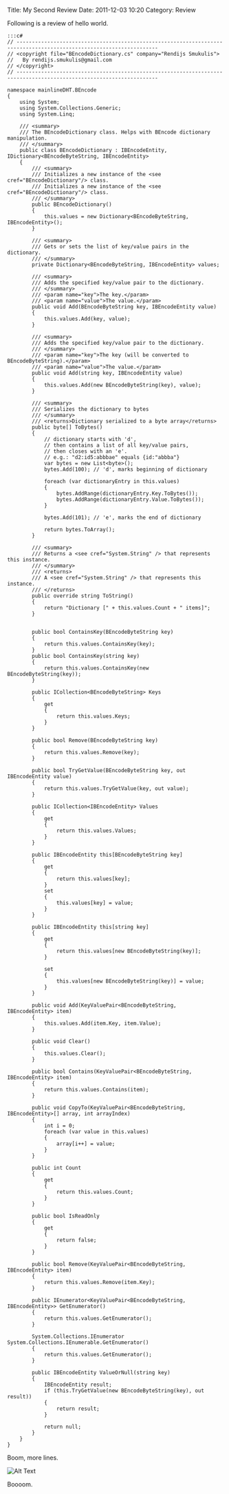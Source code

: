 Title: My Second Review
Date: 2011-12-03 10:20
Category: Review

Following is a review of hello world.

    :::c#
    // --------------------------------------------------------------------------------------------------------------------
    // <copyright file="BEncodeDictionary.cs" company="Rendijs Smukulis">
    //   By rendijs.smukulis@gmail.com
    // </copyright>
    // --------------------------------------------------------------------------------------------------------------------

    namespace mainlineDHT.BEncode
    {
        using System;
        using System.Collections.Generic;
        using System.Linq;

        /// <summary>
        /// The BEncodeDictionary class. Helps with BEncode dictionary manipulation.
        /// </summary>
        public class BEncodeDictionary : IBEncodeEntity, IDictionary<BEncodeByteString, IBEncodeEntity>
        {
            /// <summary>
            /// Initializes a new instance of the <see cref="BEncodeDictionary"/> class.
            /// Initializes a new instance of the <see cref="BEncodeDictionary"/> class.
            /// </summary>
            public BEncodeDictionary()
            {
                this.values = new Dictionary<BEncodeByteString, IBEncodeEntity>();
            }

            /// <summary>
            /// Gets or sets the list of key/value pairs in the dictionary.
            /// </summary>
            private Dictionary<BEncodeByteString, IBEncodeEntity> values;

            /// <summary>
            /// Adds the specified key/value pair to the dictionary.
            /// </summary>
            /// <param name="key">The key.</param>
            /// <param name="value">The value.</param>
            public void Add(BEncodeByteString key, IBEncodeEntity value)
            {
                this.values.Add(key, value);
            }

            /// <summary>
            /// Adds the specified key/value pair to the dictionary.
            /// </summary>
            /// <param name="key">The key (will be converted to BEncodeByteString).</param>
            /// <param name="value">The value.</param>
            public void Add(string key, IBEncodeEntity value)
            {
                this.values.Add(new BEncodeByteString(key), value);
            }

            /// <summary>
            /// Serializes the dictionary to bytes
            /// </summary>
            /// <returns>Dictionary serialized to a byte array</returns>
            public byte[] ToBytes()
            {
                // dictionary starts with 'd', 
                // then contains a list of all key/value pairs,
                // then closes with an 'e'.
                // e.g.: "d2:id5:abbbae" equals {id:"abbba"}
                var bytes = new List<byte>();
                bytes.Add(100); // 'd', marks beginning of dictionary
                
                foreach (var dictionaryEntry in this.values)
                {
                    bytes.AddRange(dictionaryEntry.Key.ToBytes());
                    bytes.AddRange(dictionaryEntry.Value.ToBytes());
                }

                bytes.Add(101); // 'e', marks the end of dictionary

                return bytes.ToArray();
            }

            /// <summary>
            /// Returns a <see cref="System.String" /> that represents this instance.
            /// </summary>
            /// <returns>
            /// A <see cref="System.String" /> that represents this instance.
            /// </returns>
            public override string ToString()
            {
                return "Dictionary [" + this.values.Count + " items]";
            }


            public bool ContainsKey(BEncodeByteString key)
            {
                return this.values.ContainsKey(key);
            }
            public bool ContainsKey(string key)
            {
                return this.values.ContainsKey(new BEncodeByteString(key));
            }

            public ICollection<BEncodeByteString> Keys
            {
                get
                {
                    return this.values.Keys;
                }
            }

            public bool Remove(BEncodeByteString key)
            {
                return this.values.Remove(key);
            }

            public bool TryGetValue(BEncodeByteString key, out IBEncodeEntity value)
            {
                return this.values.TryGetValue(key, out value);
            }

            public ICollection<IBEncodeEntity> Values
            {
                get
                {
                    return this.values.Values;
                }
            }

            public IBEncodeEntity this[BEncodeByteString key]
            {
                get
                {
                    return this.values[key];
                }
                set
                {
                    this.values[key] = value;
                }
            }

            public IBEncodeEntity this[string key]
            {
                get
                {
                    return this.values[new BEncodeByteString(key)];
                }

                set
                {
                    this.values[new BEncodeByteString(key)] = value;
                }
            }

            public void Add(KeyValuePair<BEncodeByteString, IBEncodeEntity> item)
            {
                this.values.Add(item.Key, item.Value);
            }

            public void Clear()
            {
                this.values.Clear();
            }

            public bool Contains(KeyValuePair<BEncodeByteString, IBEncodeEntity> item)
            {
                return this.values.Contains(item);
            }

            public void CopyTo(KeyValuePair<BEncodeByteString, IBEncodeEntity>[] array, int arrayIndex)
            {
                int i = 0;
                foreach (var value in this.values)
                {
                    array[i++] = value;
                }
            }

            public int Count
            {
                get
                {
                    return this.values.Count;
                }
            }

            public bool IsReadOnly
            {
                get
                {
                    return false;
                }
            }

            public bool Remove(KeyValuePair<BEncodeByteString, IBEncodeEntity> item)
            {
                return this.values.Remove(item.Key);
            }

            public IEnumerator<KeyValuePair<BEncodeByteString, IBEncodeEntity>> GetEnumerator()
            {
                return this.values.GetEnumerator();
            }

            System.Collections.IEnumerator System.Collections.IEnumerable.GetEnumerator()
            {
                return this.values.GetEnumerator();
            }

            public IBEncodeEntity ValueOrNull(string key)
            {
                IBEncodeEntity result;
                if (this.TryGetValue(new BEncodeByteString(key), out result))
                {
                    return result;
                }

                return null;
            }
        }
    }

Boom, more lines.

![Alt Text]({filename}/images/han.jpg)


Boooom.
